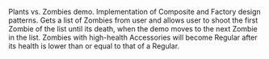 Plants vs. Zombies demo. Implementation of Composite and Factory design patterns.  Gets a list of Zombies from user and allows
user to shoot the first Zombie of the list until its death, when the demo moves to the next Zombie in the list. 
Zombies with high-health Accessories will become Regular after its health is lower than or equal to that of a Regular.
